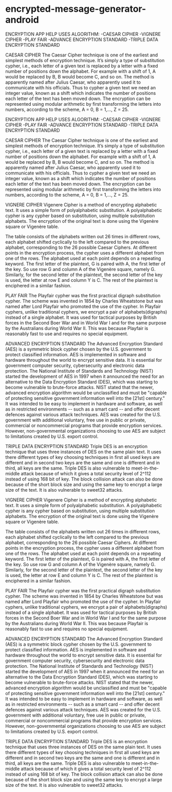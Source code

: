 # encrypted-message-generator-android
 

ENCRYPTION APP HELP
USES ALGORITHM:
-CAESAR CIPHER
-VIGNERE CIPHER
-PLAY FAIR
-ADVANCE ENCRYPTION STANDARD
-TRIPLE DATA ENCRYPTION STANDARD

CAESAR CIPHER
The Caesar Cipher technique is one of the earliest and simplest methods of encryption technique. It’s simply a type of substitution cypher, i.e., each letter of a given text is replaced by a letter with a fixed number of positions down the alphabet. For example with a shift of 1, A would be replaced by B, B would become C, and so on. The method is apparently named after Julius Caesar, who apparently used it to communicate with his officials. 
Thus to cypher a given text we need an integer value, known as a shift which indicates the number of positions each letter of the text has been moved down. 
The encryption can be represented using modular arithmetic by first transforming the letters into numbers, according to the scheme, A = 0, B = 1,…, Z = 25.
 

ENCRYPTION APP HELP
USES ALGORITHM:
-CAESAR CIPHER
-VIGNERE CIPHER
-PLAY FAIR
-ADVANCE ENCRYPTION STANDARD
-TRIPLE DATA ENCRYPTION STANDARD

CAESAR CIPHER
The Caesar Cipher technique is one of the earliest and simplest methods of encryption technique. It’s simply a type of substitution cypher, i.e., each letter of a given text is replaced by a letter with a fixed number of positions down the alphabet. For example with a shift of 1, A would be replaced by B, B would become C, and so on. The method is apparently named after Julius Caesar, who apparently used it to communicate with his officials. 
Thus to cypher a given text we need an integer value, known as a shift which indicates the number of positions each letter of the text has been moved down. 
The encryption can be represented using modular arithmetic by first transforming the letters into numbers, according to the scheme, A = 0, B = 1,…, Z = 25.

VIGNERE CIPHER
Vigenere Cipher is a method of encrypting alphabetic text. It uses a simple form of polyalphabetic substitution. A polyalphabetic cypher is any cypher based on substitution, using multiple substitution alphabets. The encryption of the original text is done using the Vigenère square or Vigenère table.
 
The table consists of the alphabets written out 26 times in different rows, each alphabet shifted cyclically to the left compared to the previous alphabet, corresponding to the 26 possible Caesar Ciphers.
At different points in the encryption process, the cypher uses a different alphabet from one of the rows.
The alphabet used at each point depends on a repeating keyword.
The first letter of the plaintext, G is paired with A, the first letter of the key. So use row G and column A of the Vigenère square, namely G. Similarly, for the second letter of the plaintext, the second letter of the key is used, the letter at row E and column Y is C. The rest of the plaintext is enciphered in a similar fashion. 
 





PLAY FAIR
The Playfair cypher was the first practical digraph substitution cypher. The scheme was invented in 1854 by Charles Wheatstone but was named after Lord Playfair who promoted the use of the cypher. In Playfair cyphers, unlike traditional cyphers, we encrypt a pair of alphabets(digraphs) instead of a single alphabet.
It was used for tactical purposes by British forces in the Second Boer War and in World War I and for the same purpose by the Australians during World War II. This was because Playfair is reasonably fast to use and requires no special equipment.







ADVANCED ENCRYPTION STANDARD
The Advanced Encryption Standard (AES) is a symmetric block cypher chosen by the U.S. government to protect classified information.
AES is implemented in software and hardware throughout the world to encrypt sensitive data. It is essential for government computer security, cybersecurity and electronic data protection.
The National Institute of Standards and Technology (NIST) started the development of AES in 1997 when it announced the need for an alternative to the Data Encryption Standard (DES), which was starting to become vulnerable to brute-force attacks.
NIST stated that the newer, advanced encryption algorithm would be unclassified and must be "capable of protecting sensitive government information well into the [21st] century." It was intended to be easy to implement in hardware and software, as well as in restricted environments -- such as a smart card -- and offer decent defences against various attack techniques.
AES was created for the U.S. government with additional voluntary, free use in public or private, commercial or noncommercial programs that provide encryption services. However, non-governmental organizations choosing to use AES are subject to limitations created by U.S. export control.

TRIPLE DATA ENCRYPTION STANDARD
Triple DES is an encryption technique that uses three instances of DES on the same plain text. It uses there different types of key choosing techniques in first all used keys are different and in second two keys are the same and one is different and in third, all keys are the same.
Triple DES is also vulnerable to meet-in-the-middle attack because of which it gives a total security level of 2^112 instead of using 168 bit of key. The block collision attack can also be done because of the short block size and using the same key to encrypt a large size of the text. It is also vulnerable to sweet32 attacks.




VIGNERE CIPHER
Vigenere Cipher is a method of encrypting alphabetic text. It uses a simple form of polyalphabetic substitution. A polyalphabetic cypher is any cypher based on substitution, using multiple substitution alphabets. The encryption of the original text is done using the Vigenère square or Vigenère table.
 
The table consists of the alphabets written out 26 times in different rows, each alphabet shifted cyclically to the left compared to the previous alphabet, corresponding to the 26 possible Caesar Ciphers.
At different points in the encryption process, the cypher uses a different alphabet from one of the rows.
The alphabet used at each point depends on a repeating keyword.
The first letter of the plaintext, G is paired with A, the first letter of the key. So use row G and column A of the Vigenère square, namely G. Similarly, for the second letter of the plaintext, the second letter of the key is used, the letter at row E and column Y is C. The rest of the plaintext is enciphered in a similar fashion. 
 





PLAY FAIR
The Playfair cypher was the first practical digraph substitution cypher. The scheme was invented in 1854 by Charles Wheatstone but was named after Lord Playfair who promoted the use of the cypher. In Playfair cyphers, unlike traditional cyphers, we encrypt a pair of alphabets(digraphs) instead of a single alphabet.
It was used for tactical purposes by British forces in the Second Boer War and in World War I and for the same purpose by the Australians during World War II. This was because Playfair is reasonably fast to use and requires no special equipment.







ADVANCED ENCRYPTION STANDARD
The Advanced Encryption Standard (AES) is a symmetric block cypher chosen by the U.S. government to protect classified information.
AES is implemented in software and hardware throughout the world to encrypt sensitive data. It is essential for government computer security, cybersecurity and electronic data protection.
The National Institute of Standards and Technology (NIST) started the development of AES in 1997 when it announced the need for an alternative to the Data Encryption Standard (DES), which was starting to become vulnerable to brute-force attacks.
NIST stated that the newer, advanced encryption algorithm would be unclassified and must be "capable of protecting sensitive government information well into the [21st] century." It was intended to be easy to implement in hardware and software, as well as in restricted environments -- such as a smart card -- and offer decent defences against various attack techniques.
AES was created for the U.S. government with additional voluntary, free use in public or private, commercial or noncommercial programs that provide encryption services. However, non-governmental organizations choosing to use AES are subject to limitations created by U.S. export control.


TRIPLE DATA ENCRYPTION STANDARD
Triple DES is an encryption technique that uses three instances of DES on the same plain text. It uses there different types of key choosing techniques in first all used keys are different and in second two keys are the same and one is different and in third, all keys are the same.
Triple DES is also vulnerable to meet-in-the-middle attack because of which it gives a total security level of 2^112 instead of using 168 bit of key. The block collision attack can also be done because of the short block size and using the same key to encrypt a large size of the text. It is also vulnerable to sweet32 attacks.


